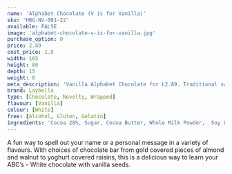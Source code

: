 ```yaml
---
name: 'Alphabet Chocolate (V is for Vanilla)'
sku: 'HBG-NV-001-22'
available: FALSE
image: 'alphabet-chocolate-v-is-for-vanilla.jpg'
purchase_option: 0
price: 2.89
cost_price: 1.8
width: 165
height: 80
depth: 15
weight: 0
meta_description: 'Vanilla Alphabet Chocolate for Ł2.89. Traditional sweet treats and more at Humbugs Confectionery Store. Specialists in satisfying your sweet tooth!'
brand: Laybella
type: [Chocolate, Novelty, Wrapped]
flavour: [Vanilla]
colour: [White]
free: [Alcohol, Gluten, Gelatin]
ingredients: 'Cocoa 28%, Sugar, Cocoa Butter, Whole Milk Powder,  Soy Lecithin, Flavouring: Natural Vanilla, Emulsifier, Fructose Syrup, Flavouring Preparation (Vanilla Extract), Exhausted Vanilla Seeds'
---
```

A fun way to spell out your name or a personal message in a variety of flavours. With choices of chocolate bar from gold covered pieces of almond and walnut to yoghurt covered raisins, this is a delicious way to learn your ABC’s - White chocolate with vanilla seeds.